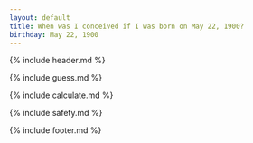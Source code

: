 ```yaml
---
layout: default
title: When was I conceived if I was born on May 22, 1900?
birthday: May 22, 1900
---
```


{% include header.md %}

{% include guess.md %}

{% include calculate.md %}

{% include safety.md %}

{% include footer.md %}



